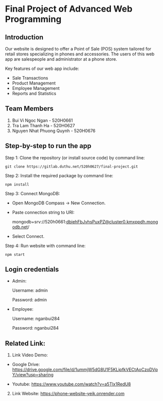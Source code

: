 # Final Project of Advanced Web Programming

## Introduction 
Our website is designed to offer a Point of Sale (POS) system tailored for retail stores specializing in phones and accessories.
The users of this web app are salespeople and administrator at a phone store.

Key features of our web app include: 
- Sale Transactions
- Product Management 
- Employee Management 
- Reports and Statistics

## Team Members
1. Bui Vi Ngoc Ngan - 520H0661
2. Tra Lam Thanh Ha - 520H0627
3. Nguyen Nhat Phuong Quynh - 520H0676

## Step-by-step to run the app
Step 1: Clone the repository (or install source code) by command line:

    git clone https://gitlab.duthu.net/520h0627/final-project.git

Step 2: Install the required package by command line: 

    npm install 

Step 3: Connect MongoDB:
- Open MongoDB Compass -> New Connection.
- Paste connection string to URI: 

    mongodb+srv://520h0661:dbiehFbJvhsPuxPZ@cluster0.kmxppdh.mongodb.net/

- Select Connect.

Step 4: Run website with command line: 
    
    npm start 

## Login credentials 
- Admin: 

    Username: admin

    Password: admin

- Employee: 

    Username: nganbui284

    Password: nganbui284

## Related Link:
1. Link Video Demo: 

- Google Drive: https://drive.google.com/file/d/1ummjW5dG8U1F5KLipfkVECtAoCzoDVpY/view?usp=sharing

- Youtube: https://www.youtube.com/watch?v=a5Tlx1RedU8

2. Link Website: https://phone-website-yeik.onrender.com


